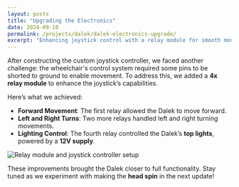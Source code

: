 ```yaml
---
layout: posts
title: "Upgrading the Electronics"
date: 2024-09-10
permalink: /projects/dalek/dalek-electronics-upgrade/
excerpt: "Enhancing joystick control with a relay module for smooth movement and lighting control."
---
```


After constructing the custom joystick controller, we faced another challenge: the wheelchair's control system required some pins to be shorted to ground to enable movement. To address this, we added a **4x relay module** to enhance the joystick’s capabilities.

Here’s what we achieved:  
- **Forward Movement**: The first relay allowed the Dalek to move forward.  
- **Left and Right Turns**: Two more relays handled left and right turning movements.  
- **Lighting Control**: The fourth relay controlled the Dalek’s **top lights**, powered by a **12V supply**.

![Relay module and joystick controller setup](#)  

These improvements brought the Dalek closer to full functionality. Stay tuned as we experiment with making the **head spin** in the next update!
